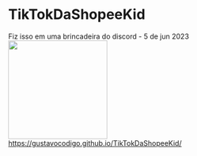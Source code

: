 # TikTokDaShopeeKid
Fiz isso em uma brincadeira do discord - 5 de jun 2023<br>
<img width=200 src="https://user-images.githubusercontent.com/108258194/243521816-981894b3-0d71-4a2b-a419-9b438a8328b8.png"><br>
https://gustavocodigo.github.io/TikTokDaShopeeKid/
